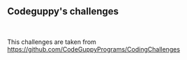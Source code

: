 ## Codeguppy's challenges

<br>

This challenges are taken from https://github.com/CodeGuppyPrograms/CodingChallenges